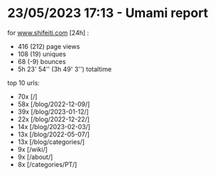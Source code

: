 # 23/05/2023 17:13 - Umami report
for www.shifeiti.com [24h] :

 - 416 (212) page views
 - 108 (19) uniques
 - 68 (-9) bounces
 - 5h 23' 54'' (3h 49' 3'') totaltime


top 10 urls:
 - 70x [/]
 - 58x [/blog/2022-12-09/]
 - 39x [/blog/2023-01-12/]
 - 22x [/blog/2022-12-22/]
 - 14x [/blog/2023-02-03/]
 - 13x [/blog/2022-05-07/]
 - 13x [/blog/categories/]
 - 9x [/wiki/]
 - 9x [/about/]
 - 8x [/categories/PT/]


